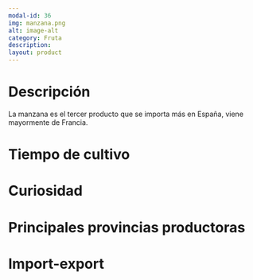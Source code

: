 ```yaml
---
modal-id: 36
img: manzana.png
alt: image-alt
category: Fruta
description:
layout: product
---
```


# Descripción
La manzana es el tercer producto que se importa más en España, viene mayormente de Francia.

# Tiempo de cultivo

# Curiosidad

# Principales provincias productoras
<div class="chart"></div>

# Import-export
<svg class="import-export" width="600" height="350"></svg>
